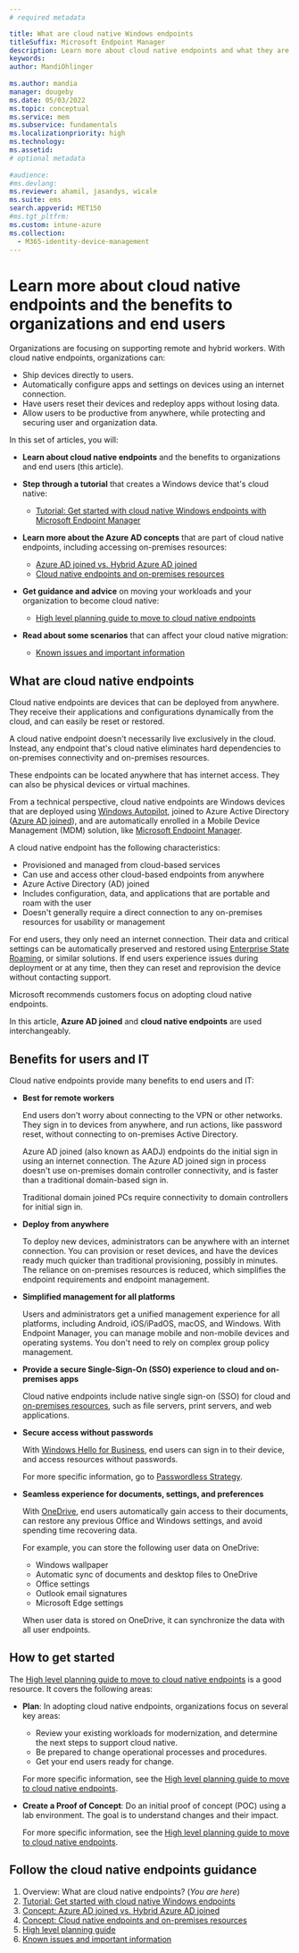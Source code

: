 ```yaml
---
# required metadata

title: What are cloud native Windows endpoints 
titleSuffix: Microsoft Endpoint Manager
description: Learn more about cloud native endpoints and what they are. See a list of benefits, and the impact on end users and IT administrators. Cloud native endpoints help with remote workers and hybrid workers, and use Microsoft Endpoint Manager to manage devices.
keywords:
author: MandiOhlinger
  
ms.author: mandia
manager: dougeby
ms.date: 05/03/2022
ms.topic: conceptual
ms.service: mem
ms.subservice: fundamentals
ms.localizationpriority: high
ms.technology:
ms.assetid: 
# optional metadata
 
#audience:
#ms.devlang:
ms.reviewer: ahamil, jasandys, wicale
ms.suite: ems
search.appverid: MET150
#ms.tgt_pltfrm:
ms.custom: intune-azure
ms.collection:
  - M365-identity-device-management
---
```


# Learn more about cloud native endpoints and the benefits to organizations and end users

Organizations are focusing on supporting remote and hybrid workers. With cloud native endpoints, organizations can:

- Ship devices directly to users.
- Automatically configure apps and settings on devices using an internet connection.
- Have users reset their devices and redeploy apps without losing data.
- Allow users to be productive from anywhere, while protecting and securing user and organization data.

In this set of articles, you will:

- **Learn about cloud native endpoints** and the benefits to organizations and end users (this article).
- **Step through a tutorial** that creates a Windows device that's cloud native: 

  - [Tutorial: Get started with cloud native Windows endpoints with Microsoft Endpoint Manager](cloud-native-windows-endpoints.md)

- **Learn more about the Azure AD concepts** that are part of cloud native endpoints, including accessing on-premises resources:

  - [Azure AD joined vs. Hybrid Azure AD joined](azure-ad-joined-hybrid-azure-ad-joined.md) 
  - [Cloud native endpoints and on-premises resources](cloud-native-endpoints-on-premises.md)

- **Get guidance and advice** on moving your workloads and your organization to become cloud native:

  - [High level planning guide to move to cloud native endpoints](cloud-native-endpoints-planning-guide.md)

- **Read about some scenarios** that can affect your cloud native migration:

  - [Known issues and important information](cloud-native-endpoints-known-issues.md)

## What are cloud native endpoints

Cloud native endpoints are devices that can be deployed from anywhere. They receive their applications and configurations dynamically from the cloud, and can easily be reset or restored.

A cloud native endpoint doesn't necessarily live exclusively in the cloud. Instead, any endpoint that's cloud native eliminates hard dependencies to on-premises connectivity and on-premises resources.

These endpoints can be located anywhere that has internet access. They can also be physical devices or virtual machines.

From a technical perspective, cloud native endpoints are Windows devices that are deployed using [Windows Autopilot](/mem/autopilot/windows-autopilot), joined to Azure Active Directory ([Azure AD joined](/azure/active-directory/devices/concept-azure-ad-join)), and are automatically enrolled in a Mobile Device Management (MDM) solution, like [Microsoft Endpoint Manager](/mem/endpoint-manager-overview).

A cloud native endpoint has the following characteristics:

- Provisioned and managed from cloud-based services
- Can use and access other cloud-based endpoints from anywhere
- Azure Active Directory (AD) joined
- Includes configuration, data, and applications that are portable and roam with the user
- Doesn't generally require a direct connection to any on-premises resources for usability or management

For end users, they only need an internet connection. Their data and critical settings can be automatically preserved and restored using [Enterprise State Roaming](/azure/active-directory/devices/enterprise-state-roaming-faqs), or similar solutions. If end users experience issues during deployment or at any time, then they can reset and reprovision the device without contacting support.

Microsoft recommends customers focus on adopting cloud native endpoints.

In this article, **Azure AD joined** and **cloud native endpoints** are used interchangeably.

## Benefits for users and IT

Cloud native endpoints provide many benefits to end users and IT:

- **Best for remote workers**

  End users don't worry about connecting to the VPN or other networks. They sign in to devices from anywhere, and run actions, like password reset, without connecting to on-premises Active Directory.

  Azure AD joined (also known as AADJ) endpoints do the initial sign in using an internet connection. The Azure AD joined sign in process doesn't use on-premises domain controller connectivity, and is faster than a traditional domain-based sign in.

  Traditional domain joined PCs require connectivity to domain controllers for initial sign in.

- **Deploy from anywhere**

  To deploy new devices, administrators can be anywhere with an internet connection. You can provision or reset devices, and have the devices ready much quicker than traditional provisioning, possibly in minutes. The reliance on on-premises resources is reduced, which simplifies the endpoint requirements and endpoint management.

- **Simplified management for all platforms**

  Users and administrators get a unified management experience for all platforms, including Android, iOS/iPadOS, macOS, and Windows. With Endpoint Manager, you can manage mobile and non-mobile devices and operating systems. You don't need to rely on complex group policy management.

- **Provide a secure Single-Sign-On (SSO) experience to cloud and on-premises apps**

  Cloud native endpoints include native single sign-on (SSO) for cloud and [on-premises resources](/azure/active-directory/devices/azuread-join-sso), such as file servers, print servers, and web applications.

- **Secure access without passwords**

  With [Windows Hello for Business](/windows/security/identity-protection/hello-for-business/hello-overview), end users can sign in to their device, and access resources without passwords.

  For more specific information, go to [Passwordless Strategy](/windows/security/identity-protection/hello-for-business/passwordless-strategy).

- **Seamless experience for documents, settings, and preferences**

  With [OneDrive](/onedrive/plan-onedrive-enterprise), end users automatically gain access to their documents, can restore any previous Office and Windows settings, and avoid spending time recovering data.

  For example, you can store the following user data on OneDrive:

  - Windows wallpaper
  - Automatic sync of documents and desktop files to OneDrive
  - Office settings
  - Outlook email signatures
  - Microsoft Edge settings

  When user data is stored on OneDrive, it can synchronize the data with all user endpoints.

## How to get started

The [High level planning guide to move to cloud native endpoints](cloud-native-endpoints-planning-guide.md) is a good resource. It covers the following areas:

- **Plan**: In adopting cloud native endpoints, organizations focus on several key areas:

  - Review your existing workloads for modernization, and determine the next steps to support cloud native.
  - Be prepared to change operational processes and procedures.
  - Get your end users ready for change.

  For more specific information, see the [High level planning guide to move to cloud native endpoints](cloud-native-endpoints-planning-guide.md).

- **Create a Proof of Concept**: Do an initial proof of concept (POC) using a lab environment. The goal is to understand changes and their impact.

  For more specific information, see the [High level planning guide to move to cloud native endpoints](cloud-native-endpoints-planning-guide.md).

## Follow the cloud native endpoints guidance

1. Overview: What are cloud native endpoints? (*You are here*)
2. [Tutorial: Get started with cloud native Windows endpoints](cloud-native-windows-endpoints.md)
3. [Concept: Azure AD joined vs. Hybrid Azure AD joined](azure-ad-joined-hybrid-azure-ad-joined.md)
4. [Concept: Cloud native endpoints and on-premises resources](cloud-native-endpoints-on-premises.md)
5. [High level planning guide](cloud-native-endpoints-planning-guide.md)
6. [Known issues and important information](cloud-native-endpoints-known-issues.md)
